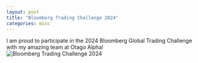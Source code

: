```yaml
---
layout: post
title: "Bloomberg Trading Challenge 2024"
categories: misc
---
```


I am proud to participate in the 2024 Bloomberg Global Trading Challenge with my amazing team at Otago Alpha!
![Bloomberg Trading Challenge 2024](assets/images/Bloomberg-Trading-Challenge-2024.jpg)

